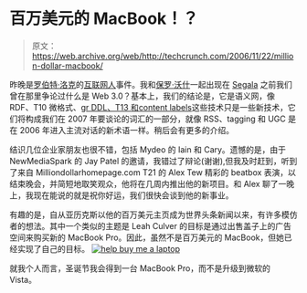 # 百万美元的 MacBook！？

> 原文：<https://web.archive.org/web/http://techcrunch.com/2006/11/22/million-dollar-macbook/>

昨晚是[罗伯特·洛克](https://web.archive.org/web/20160127102918/http://internetpeeps.com/blog/about/)的[互联网人](https://web.archive.org/web/20160127102918/http://internetpeeps.com/blog/2006/11/15/ideas-qa/)事件。我和[保罗·沃什](https://web.archive.org/web/20160127102918/http://www.web2ireland.org/)一起出现在 [Segala](https://web.archive.org/web/20160127102918/http://www.segala.com/) 之前我们曾在那里争论过什么是 Web 3.0？基本上，我们的结论是，它是语义网，像 RDF、T10 微格式、[gr DDL、T13 和](https://web.archive.org/web/20160127102918/http://www.w3.org/2004/01/rdxh/spec)[content labels](https://web.archive.org/web/20160127102918/http://www.w3.org/2005/Incubator/wcl/)这些技术只是一些新技术，它们将构成我们在 2007 年要谈论的词汇的一部分，就像 RSS、tagging 和 UGC 是在 2006 年进入主流对话的新术语一样。稍后会有更多的介绍。

结识几位企业家朋友也很不错，包括 Mydeo 的 Iain 和 Cary。遗憾的是，由于 NewMediaSpark 的 Jay Patel 的邀请，我错过了辩论(谢谢),但我及时赶到，听到了来自 Milliondollarhomepage.com T21 的 Alex Tew 精彩的 beatbox 表演，以结束晚会，并简短地取笑观众，他将在几周内推出他的新项目。和 Alex 聊了一晚上，我现在能说的就是祝你好运，我们很快会谈到他的新事业。

有趣的是，自从亚历克斯以他的百万美元主页成为世界头条新闻以来，有许多模仿者的想法。其中一个类似的主题是 Leah Culver 的目标是通过出售盖子上的广告空间来购买新的 MacBook Pro。因此，虽然不是百万美元的 MacBook，但她已经实现了自己的目标。
[![help buy me a laptop](img/c2363e98713c124ac6fafae2805c5294.png)](https://web.archive.org/web/20160127102918/http://leahculver.com/)

就我个人而言，圣诞节我会得到一台 MacBook Pro，而不是升级到微软的 Vista。